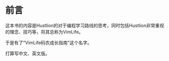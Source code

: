 # 前言

这本书的内容是Hustlion的对于编程学习路线的思考，同时包括Hustlion非常重视的理念、技巧等，将其总称为VimLife。

于是有了"VimLife码农成长指南"这个名字。

打算写中文、英文版。


